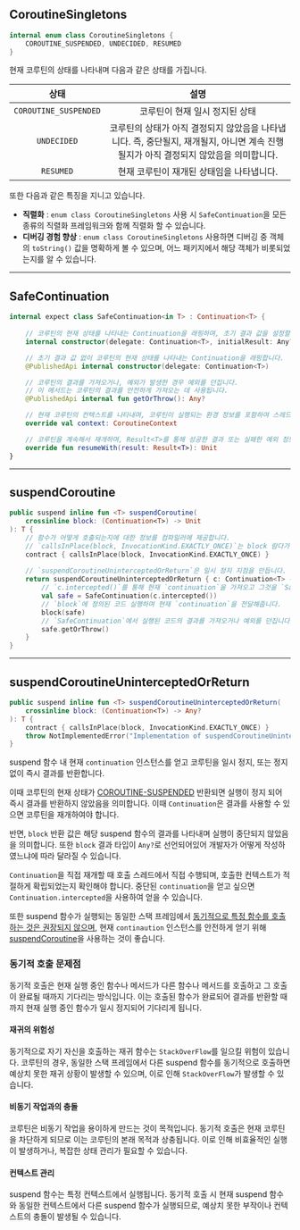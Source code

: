 ## CoroutineSingletons

```kotlin
internal enum class CoroutineSingletons {
    COROUTINE_SUSPENDED, UNDECIDED, RESUMED
}
```

현재 코루틴의 상태를 나타내며 다음과 같은 상태를 가집니다.

|          상태           |                                      설명                                      |
|:---------------------:|:----------------------------------------------------------------------------:|
| `COROUTINE_SUSPENDED` |                              코루틴이 현재 일시 정지된 상태                               |
|      `UNDECIDED`      | 코루틴의 상태가 아직 결정되지 않았음을 나타냅니다. 즉, 중단될지, 재개될지, 아니면 계속 진행될지가 아직 결정되지 않았음을 의미합니다. |
|       `RESUMED`       |                           현재 코루틴이 재개된 상태임을 나타냅니다.                            |

또한 다음과 같은 특징을 지니고 있습니다.

- **직렬화** : `enum class CoroutineSingletons` 사용 시 `SafeContinuation`을 모든 종류의 직렬화 프레임워크와 함께 직렬화 할 수 있습니다.
- **디버깅 경험 향상** : `enum class CoroutineSingletons` 사용하면 디버깅 중 객체의 `toString()` 값을 명확하게 볼 수 있으며, 어느 패키지에서 해당 객체가 비롯되었는지를 알 수 있습니다.

---------------------------------------------------------------------------------

## SafeContinuation

```kotlin
internal expect class SafeContinuation<in T> : Continuation<T> {
    
    // 코루틴의 현재 상태를 나타내는 Continuation을 래핑하며, 초기 결과 값을 설정할 수 있습니다
    internal constructor(delegate: Continuation<T>, initialResult: Any?)

    // 초기 결과 값 없이 코루틴의 현재 상태를 나타내는 Continuation을 래핑합니다.
    @PublishedApi internal constructor(delegate: Continuation<T>)

    // 코루틴의 결과를 가져오거나, 예외가 발생한 경우 예외를 던집니다. 
    // 이 메서드는 코루틴의 결과를 안전하게 가져오는 데 사용됩니다.
    @PublishedApi internal fun getOrThrow(): Any?

    // 현재 코루틴의 컨텍스트를 나타내며, 코루틴이 실행되는 환경 정보를 포함하여 스레드, 디스패처, 작업 범위 등을 관리합니다.
    override val context: CoroutineContext

    // 코루틴을 계속해서 재개하며, Result<T>를 통해 성공한 결과 또는 실패한 예외 정보를 전달합니다. 
    override fun resumeWith(result: Result<T>): Unit
}

```

---------------------------------------------------------------------------------

## suspendCoroutine

```kotlin
public suspend inline fun <T> suspendCoroutine(
    crossinline block: (Continuation<T>) -> Unit
): T {
    // 함수가 어떻게 호출되는지에 대한 정보를 컴파일러에 제공합니다.
    // `callsInPlace(block, InvocationKind.EXACTLY_ONCE)`는 block 람다가 정확히 한 번 호출되어야 함을 나타냅니다.
    contract { callsInPlace(block, InvocationKind.EXACTLY_ONCE) }
    
    // `suspendCoroutineUninterceptedOrReturn`은 일시 정지 지점을 만듭니다.
    return suspendCoroutineUninterceptedOrReturn { c: Continuation<T> ->
        // `c.intercepted()`를 통해 현재 `continuation`을 가져오고 그것을 `SafeContinuation`로 안전하게 래핑합니다.
        val safe = SafeContinuation(c.intercepted())
        // `block`에 정의된 코드 실행하며 현재 `continuation`을 전달해줍니다.
        block(safe)
        // `SafeContinuation`에서 실행된 코드의 결과를 가져오거나 예외를 던집니다.
        safe.getOrThrow()
    }
}
```

---------------------------------------------------------------------------------

## suspendCoroutineUninterceptedOrReturn

```kotlin
public suspend inline fun <T> suspendCoroutineUninterceptedOrReturn(
    crossinline block: (Continuation<T>) -> Any?
): T {
    contract { callsInPlace(block, InvocationKind.EXACTLY_ONCE) }
    throw NotImplementedError("Implementation of suspendCoroutineUninterceptedOrReturn is intrinsic")
}
```

suspend 함수 내 현재 `continuation` 인스턴스를 얻고 코루틴을 일시 정지, 또는 정지 없이 즉시 결과를 반환합니다.

이때 코루틴의 현재 상태가 [COROUTINE-SUSPENDED](#CoroutineSingletons) 반환되면 실행이 정지 되어 즉시 결과를 반환하지 않았음을 의미합니다.
이때 `Continuation`은 결과를 사용할 수 있으면 코루틴을 재개하여야 합니다.

반면, `block` 반환 값은 해당 suspend 함수의 결과를 나타내며 실행이 중단되지 않았음을 의미합니다.
또한 `block` 결과 타입이 `Any?`로 선언되어있어 개발자가 어떻게 작성하였느냐에 따라 달라질 수 있습니다.

`Continuation`을 직접 재개할 때 호출 스레드에서 직접 수행되며, 호출한 컨텍스트가 적절하게 확립되었는지 확인해야 합니다.
중단된 `continuation`을 얻고 싶으면 `Continuation.intercepted`을 사용하여 얻을 수 있습니다.

또한 suspend 함수가 실행되는 동일한 스택 프레임에서 [동기적으로 특정 함수를 호출하는 것은 권장되지 않으며](#동기적-호출-문제점),
현재 `continaution` 인스턴스를 안전하게 얻기 위해 [suspendCoroutine](#suspendcoroutine)을 사용하는 것이 좋습니다.

### 동기적 호출 문제점

동기적 호출은 현재 실행 중인 함수나 메서드가 다른 함수나 메서드를 호출하고 그 호출이 완료될 때까지 기다리는 방식입니다.
이는 호출된 함수가 완료되어 결과를 반환할 때까지 현재 실행 중인 함수가 일시 정지되어 기다리게 됩니다.

#### 재귀의 위험성

동기적으로 자기 자신을 호출하는 재귀 함수는 `StackOverFlow`를 일으킬 위험이 있습니다. 
코루틴의 경우, 동일한 스택 프레임에서 다른 suspend 함수를 동기적으로 호출하면 예상치 못한 재귀 상황이 발생할 수 있으며, 이로 인해 `StackOverFlow`가 발생할 수 있습니다.

#### 비동기 작업과의 충돌

코루틴은 비동기 작업을 용이하게 만드는 것이 목적입니다.
동기적 호출은 현재 코루틴을 차단하게 되므로 이는 코루틴의 본래 목적과 상충됩니다.
이로 인해 비효율적인 실행이 발생하거나, 복잡한 상태 관리가 필요할 수 있습니다.

#### 컨텍스트 관리

suspend 함수는 특정 컨텍스트에서 실행됩니다.
동기적 호출 시 현재 suspend 함수와 동일한 컨텍스트에서 다른 suspend 함수가 실행되므로, 예상치 못한 부작이나 컨텍스트의 충돌이 발생될 수 있습니다.